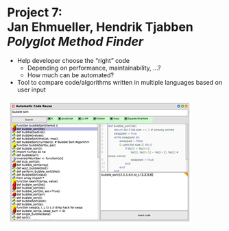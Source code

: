 # Project 7: <br> Jan Ehmueller,  Hendrik Tjabben<br>*Polyglot Method Finder*

- Help developer choose the “right” code
  - Depending on performance, maintainability, …?
  - How much can be automated?
- Tool to compare code/algorithms written in multiple languages based on user input


![](screenshot.png)

